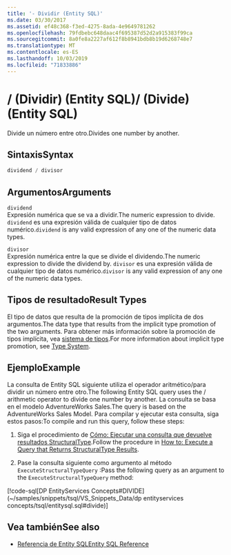 ```yaml
---
title: '- Dividir (Entity SQL)'
ms.date: 03/30/2017
ms.assetid: ef48c368-f3ed-4275-8ada-4e9649781262
ms.openlocfilehash: 79fdbebc648daac4f695387d52d2a915383f99ca
ms.sourcegitcommit: 8a0fe8a2227af612f8b8941bdb8b19d6268748e7
ms.translationtype: MT
ms.contentlocale: es-ES
ms.lasthandoff: 10/03/2019
ms.locfileid: "71833886"
---
```

# <a name="-divide-entity-sql"></a><span data-ttu-id="a1d31-102">/ (Dividir) (Entity SQL)</span><span class="sxs-lookup"><span data-stu-id="a1d31-102">/ (Divide) (Entity SQL)</span></span>
<span data-ttu-id="a1d31-103">Divide un número entre otro.</span><span class="sxs-lookup"><span data-stu-id="a1d31-103">Divides one number by another.</span></span>  
  
## <a name="syntax"></a><span data-ttu-id="a1d31-104">Sintaxis</span><span class="sxs-lookup"><span data-stu-id="a1d31-104">Syntax</span></span>  
  
```sql  
dividend / divisor  
```  
  
## <a name="arguments"></a><span data-ttu-id="a1d31-105">Argumentos</span><span class="sxs-lookup"><span data-stu-id="a1d31-105">Arguments</span></span>  
 `dividend`  
 <span data-ttu-id="a1d31-106">Expresión numérica que se va a dividir.</span><span class="sxs-lookup"><span data-stu-id="a1d31-106">The numeric expression to divide.</span></span> <span data-ttu-id="a1d31-107">`dividend` es una expresión válida de cualquier tipo de datos numérico.</span><span class="sxs-lookup"><span data-stu-id="a1d31-107">`dividend` is any valid expression of any one of the numeric data types.</span></span>  
  
 `divisor`  
 <span data-ttu-id="a1d31-108">Expresión numérica entre la que se divide el dividendo.</span><span class="sxs-lookup"><span data-stu-id="a1d31-108">The numeric expression to divide the dividend by.</span></span> <span data-ttu-id="a1d31-109">`divisor` es una expresión válida de cualquier tipo de datos numérico.</span><span class="sxs-lookup"><span data-stu-id="a1d31-109">`divisor` is any valid expression of any one of the numeric data types.</span></span>  
  
## <a name="result-types"></a><span data-ttu-id="a1d31-110">Tipos de resultado</span><span class="sxs-lookup"><span data-stu-id="a1d31-110">Result Types</span></span>  
 <span data-ttu-id="a1d31-111">El tipo de datos que resulta de la promoción de tipos implícita de dos argumentos.</span><span class="sxs-lookup"><span data-stu-id="a1d31-111">The data type that results from the implicit type promotion of the two arguments.</span></span> <span data-ttu-id="a1d31-112">Para obtener más información sobre la promoción de tipos implícita, vea [sistema de tipos](type-system-entity-sql.md).</span><span class="sxs-lookup"><span data-stu-id="a1d31-112">For more information about implicit type promotion, see [Type System](type-system-entity-sql.md).</span></span>  
  
## <a name="example"></a><span data-ttu-id="a1d31-113">Ejemplo</span><span class="sxs-lookup"><span data-stu-id="a1d31-113">Example</span></span>  
 <span data-ttu-id="a1d31-114">La consulta de Entity SQL siguiente utiliza el operador aritmético/para dividir un número entre otro.</span><span class="sxs-lookup"><span data-stu-id="a1d31-114">The following Entity SQL query uses the / arithmetic operator to divide one number by another.</span></span> <span data-ttu-id="a1d31-115">La consulta se basa en el modelo AdventureWorks Sales.</span><span class="sxs-lookup"><span data-stu-id="a1d31-115">The query is based on the AdventureWorks Sales Model.</span></span> <span data-ttu-id="a1d31-116">Para compilar y ejecutar esta consulta, siga estos pasos:</span><span class="sxs-lookup"><span data-stu-id="a1d31-116">To compile and run this query, follow these steps:</span></span>  
  
1. <span data-ttu-id="a1d31-117">Siga el procedimiento de [Cómo: Ejecutar una consulta que devuelve resultados StructuralType](../how-to-execute-a-query-that-returns-structuraltype-results.md).</span><span class="sxs-lookup"><span data-stu-id="a1d31-117">Follow the procedure in [How to: Execute a Query that Returns StructuralType Results](../how-to-execute-a-query-that-returns-structuraltype-results.md).</span></span>  
  
2. <span data-ttu-id="a1d31-118">Pase la consulta siguiente como argumento al método `ExecuteStructuralTypeQuery` :</span><span class="sxs-lookup"><span data-stu-id="a1d31-118">Pass the following query as an argument to the `ExecuteStructuralTypeQuery` method:</span></span>  
  
 [!code-sql[DP EntityServices Concepts#DIVIDE](~/samples/snippets/tsql/VS_Snippets_Data/dp entityservices concepts/tsql/entitysql.sql#divide)]  
  
## <a name="see-also"></a><span data-ttu-id="a1d31-119">Vea también</span><span class="sxs-lookup"><span data-stu-id="a1d31-119">See also</span></span>

- [<span data-ttu-id="a1d31-120">Referencia de Entity SQL</span><span class="sxs-lookup"><span data-stu-id="a1d31-120">Entity SQL Reference</span></span>](entity-sql-reference.md)
